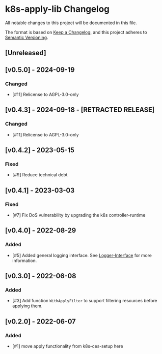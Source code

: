 # k8s-apply-lib Changelog
All notable changes to this project will be documented in this file.

The format is based on [Keep a Changelog](https://keepachangelog.com/en/1.0.0/),
and this project adheres to [Semantic Versioning](https://semver.org/spec/v2.0.0.html).

## [Unreleased]

## [v0.5.0] - 2024-09-19
### Changed
- [#11] Relicense to AGPL-3.0-only

## [v0.4.3] - 2024-09-18 - [RETRACTED RELEASE]
### Changed
- [#11] Relicense to AGPL-3.0-only

## [v0.4.2] - 2023-05-15
### Fixed
- [#9] Reduce technical debt

## [v0.4.1] - 2023-03-03
### Fixed
- [#7] Fix DoS vulnerability by upgrading the k8s controller-runtime

## [v0.4.0] - 2022-08-29
### Added
- [#5] Added general logging interface. See [Logger-Interface](apply/logger.go) for more information.

## [v0.3.0] - 2022-06-08
### Added
- [#3] Add function `WithApplyFilter` to support filtering resources before applying them.

## [v0.2.0] - 2022-06-07
### Added
- [#1] move apply functionality from k8s-ces-setup here